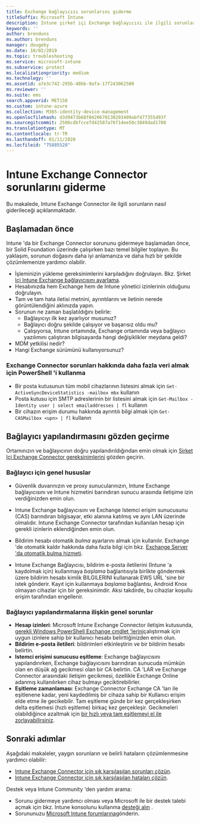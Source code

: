 ```yaml
---
title: Exchange bağlayıcısı sorunlarını giderme
titleSuffix: Microsoft Intune
description: Intune şirket içi Exchange bağlayıcısı ile ilgili sorunları giderin.
keywords: ''
author: brenduns
ms.author: brenduns
manager: dougeby
ms.date: 10/02/2019
ms.topic: troubleshooting
ms.service: microsoft-intune
ms.subservice: protect
ms.localizationpriority: medium
ms.technology: ''
ms.assetid: a7e3c742-295b-40bb-9afa-17f243062500
ms.reviewer: ''
ms.suite: ems
search.appverid: MET150
ms.custom: intune-azure
ms.collection: M365-identity-device-management
ms.openlocfilehash: d3d9473b68f0420670130203409abf477355d93f
ms.sourcegitcommit: 2506cdbfccefd42587a76f14ee50c3849dad1708
ms.translationtype: MT
ms.contentlocale: tr-TR
ms.lasthandoff: 01/11/2020
ms.locfileid: "75885528"
---
```

# <a name="troubleshoot-the-intune-exchange-connector"></a>Intune Exchange Connector sorunlarını giderme

Bu makalede, Intune Exchange Connector ile ilgili sorunların nasıl giderileceği açıklanmaktadır.

## <a name="before-you-start"></a>Başlamadan önce

Intune 'da bir Exchange Connector sorununu gidermeye başlamadan önce, bir Solid Foundation üzerinde çalışırken bazı temel bilgiler toplayın. Bu yaklaşım, sorunun doğasını daha iyi anlamanıza ve daha hızlı bir şekilde çözümlemenize yardımcı olabilir.

- İşleminizin yükleme gereksinimlerini karşıladığını doğrulayın. Bkz. Şirket [Içi Intune Exchange bağlayıcısını ayarlama](exchange-connector-install.md).
- Hesabınızda hem Exchange hem de Intune yönetici izinlerinin olduğunu doğrulayın.
- Tam ve tam hata iletisi metnini, ayrıntılarını ve iletinin nerede görüntülendiğini aklınızda yapın.
- Sorunun ne zaman başlatıldığını belirle: 
  - Bağlayıcıyı ilk kez ayarlıyor musunuz? 
  - Bağlayıcı doğru şekilde çalışıyor ve başarısız oldu mu?
  - Çalışıyorsa, Intune ortamında, Exchange ortamında veya bağlayıcı yazılımını çalıştıran bilgisayarda hangi değişiklikler meydana geldi?
- MDM yetkilisi nedir?
- Hangi Exchange sürümünü kullanıyorsunuz?

### <a name="use-powershell-to-get-more-data-on-exchange-connector-issues"></a>Exchange Connector sorunları hakkında daha fazla veri almak için PowerShell 'i kullanma

- Bir posta kutusunun tüm mobil cihazlarının listesini almak için `Get-ActiveSyncDeviceStatistics -mailbox mbx` kullanın
- Posta kutusu için SMTP adreslerinin bir listesini almak için `Get-Mailbox -Identity user | select emailaddresses | fl` kullanın
- Bir cihazın erişim durumu hakkında ayrıntılı bilgi almak için `Get-CASMailbox <upn> | fl` kullanın

## <a name="review-the-connector-configuration"></a>Bağlayıcı yapılandırmasını gözden geçirme

Ortamınızın ve bağlayıcının doğru yapılandırıldığından emin olmak için [Şirket Içi Exchange Connector gereksinimlerini](exchange-connector-install.md#intune-exchange-connector-requirements) gözden geçirin. 

### <a name="general-considerations-for-the-connector"></a>Bağlayıcı için genel hususlar

- Güvenlik duvarınızın ve proxy sunucularınızın, Intune Exchange bağlayıcısını ve Intune hizmetini barındıran sunucu arasında iletişime izin verdiğinizden emin olun.

- Intune Exchange bağlayıcısını ve Exchange Istemci erişim sunucusunu (CAS) barındıran bilgisayar, etki alanına katılmış ve aynı LAN üzerinde olmalıdır. Intune Exchange Connector tarafından kullanılan hesap için gerekli izinlerin eklendiğinden emin olun.

- Bildirim hesabı otomatik *bulma* ayarlarını almak için kullanılır. Exchange 'de otomatik kaldır hakkında daha fazla bilgi için bkz. [Exchange Server 'da otomatik bulma hizmeti](https://docs.microsoft.com/exchange/architecture/client-access/autodiscover?view=exchserver-2016).

- Intune Exchange Bağlayıcısı, bildirim e-posta iletilerini (Intune 'a kaydolmak için) kullanmaya *başlama* bağlantısıyla birlikte göndermek üzere bildirim hesabı kimlik BILGILERINI kullanarak EWS URL 'sine bir istek gönderir. Kayıt için kullanmaya *başlama* bağlantısı, Android Knox olmayan cihazlar için bir gereksinimdir. Aksi takdirde, bu cihazlar koşullu erişim tarafından engellenir.

### <a name="common-issues-for-connector-configurations"></a>Bağlayıcı yapılandırmalarına ilişkin genel sorunlar

- **Hesap izinleri**: Microsoft Intune Exchange Connector iletişim kutusunda, [gerekli Windows PowerShell Exchange cmdlet 'lerini](exchange-connector-install.md#exchange-cmdlet-requirements)çalıştırmak için uygun izinlere sahip bir kullanıcı hesabı belirttiğinizden emin olun.
- **Bildirim e-posta iletileri**: bildirimleri etkinleştirin ve bir bildirim hesabı belirtin.
- **Istemci erişimi sunucusu eşitleme**: Exchange bağlayıcısını yapılandırırken, Exchange bağlayıcısını barındıran sunucuda mümkün olan en düşük ağ gecikmesi olan bir CA belirtin. CA 'LAR ve Exchange Connector arasındaki iletişim gecikmesi, özellikle Exchange Online adanmış kullanılırken cihaz bulmayı geciktirebilirler.
- **Eşitleme zamanlaması**: Exchange Connector Exchange CA 'ları ile eşitlenene kadar, yeni kaydedilmiş bir cihaza sahip bir Kullanıcı erişim elde etme ile gecikebilir. Tam eşitleme günde bir kez gerçekleşirken delta eşitlemesi (hızlı eşitleme) birkaç kez gerçekleşir. Gecikmeleri olabildiğince azaltmak için [bir hızlı veya tam eşitlemeyi el ile zorlayabilirsiniz](exchange-connector-install.md#manually-force-a-quick-sync-or-full-sync).

## <a name="next-steps"></a>Sonraki adımlar
Aşağıdaki makaleler, yaygın sorunların ve belirli hataların çözümlenmesine yardımcı olabilir:

- [Intune Exchange Connector için sık karşılaşılan sorunları çözün](troubleshoot-exchange-connector-common-problems.md).
- [Intune Exchange Connector için sık karşılaşılan hataları çözün](troubleshoot-exchange-connector-common-errors.md).

Destek veya Intune Community 'den yardım arama:

- Sorunu gidermeye yardımcı olması veya Microsoft ile bir destek talebi açmak için bkz. Intune konsolunu kullanma [desteği alın](../fundamentals/get-support.md) . 
- Sorununuzu [Microsoft Intune forumlarına](https://social.technet.microsoft.com/Forums/en-US/home?forum=microsoftintuneprod)gönderin.  
